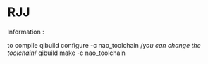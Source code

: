 RJJ
===
Information :

to compile
qibuild configure -c nao_toolchain /*you can change the toolchain*/
qibuild make -c nao_toolchain
